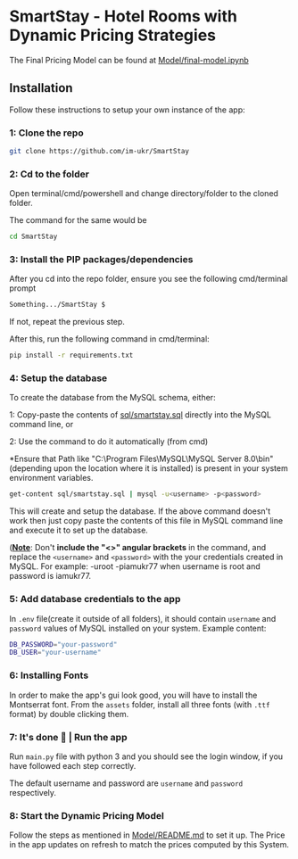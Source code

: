 # SmartStay - Hotel Rooms with Dynamic Pricing Strategies
The Final Pricing Model can be found at [Model/final-model.ipynb](https://github.com/im-ukr/SmartStay/blob/test/Model/final-model.ipynb)

## Installation 

Follow these instructions to setup your own instance of the app:

### 1: Clone the repo

```sh
git clone https://github.com/im-ukr/SmartStay
```

### 2: Cd to the folder

Open terminal/cmd/powershell and change directory/folder to the cloned folder. 

The command for the same would be

```sh
cd SmartStay
```

### 3: Install the PIP packages/dependencies

After you cd into the repo folder, ensure you see the following cmd/terminal prompt

```sh
Something.../SmartStay $
```

If not, repeat the previous step.

After this, run the following command in cmd/terminal:

```sh
pip install -r requirements.txt
```

### 4: Setup the database

To create the database from the MySQL schema, either:

1: Copy-paste the contents of [sql/smartstay.sql](sql/smartstay.sql) directly into the MySQL command line, or

2: Use the command to do it automatically (from cmd)

*Ensure that Path like "C:\Program Files\MySQL\MySQL Server 8.0\bin"(depending upon the location where it is installed) is present in your system environment variables.

```sh
get-content sql/smartstay.sql | mysql -u<username> -p<password>
```

This will create and setup the database. If the above command doesn't work then just copy paste the contents of this file in MySQL command line and execute it to set up the database.

(**<u>Note</u>**: Don't **include the "<>" angular brackets** in the command, and replace the `<username>` and `<password>` with the your credentials created in MySQL. For example: -uroot -piamukr77
when username is root and password is iamukr77.

### 5: Add database credentials to the app

In `.env` file(create it outside of all folders), it should contain `username` and `password` values of MySQL installed on your system. Example content: 
```sh
DB_PASSWORD="your-password"
DB_USER="your-username"
```

### 6: Installing Fonts

In order to make the app's gui look good, you will have to install the Montserrat font. From the `assets` folder, install all three fonts (with `.ttf` format) by double clicking them.

### 7: It's done 🎉 | Run the app

Run `main.py` file with python 3 and you should see the login window, if you have followed each step correctly.

The default username and password are `username` and `password` respectively.

### 8: Start the Dynamic Pricing Model

Follow the steps as mentioned in [Model/README.md](https://github.com/im-ukr/SmartStay/tree/test/Model#readme) to set it up. The Price in the app updates on refresh to match the prices computed by this System.
